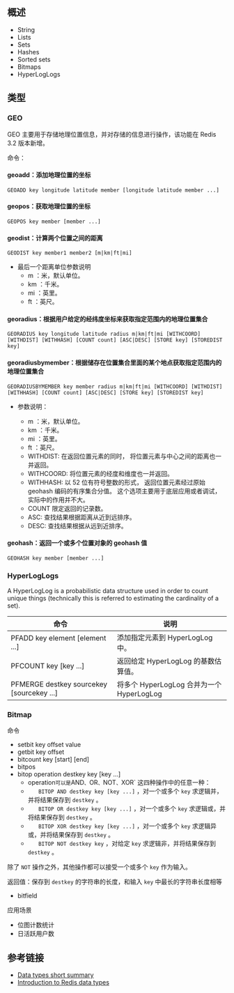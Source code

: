 

## 概述

- String
- Lists
- Sets
- Hashes
- Sorted sets
- Bitmaps
- HyperLogLogs

## 类型



### GEO

GEO 主要用于存储地理位置信息，并对存储的信息进行操作，该功能在 Redis 3.2 版本新增。

命令：

#### geoadd：添加地理位置的坐标

```shell
GEOADD key longitude latitude member [longitude latitude member ...]
```

#### geopos：获取地理位置的坐标

```shell
GEOPOS key member [member ...]
```

#### geodist：计算两个位置之间的距离

```shell
GEODIST key member1 member2 [m|km|ft|mi]
```

- 最后一个距离单位参数说明
	- m ：米，默认单位。
	- km ：千米。
	- mi ：英里。
	- ft ：英尺。

#### georadius：根据用户给定的经纬度坐标来获取指定范围内的地理位置集合

```shell
GEORADIUS key longitude latitude radius m|km|ft|mi [WITHCOORD] [WITHDIST] [WITHHASH] [COUNT count] [ASC|DESC] [STORE key] [STOREDIST key]
```

#### georadiusbymember：根据储存在位置集合里面的某个地点获取指定范围内的地理位置集合

```shell
GEORADIUSBYMEMBER key member radius m|km|ft|mi [WITHCOORD] [WITHDIST] [WITHHASH] [COUNT count] [ASC|DESC] [STORE key] [STOREDIST key]
```

- 参数说明：

  - m ：米，默认单位。
  - km ：千米。
  - mi ：英里。
  - ft ：英尺。
  - WITHDIST: 在返回位置元素的同时， 将位置元素与中心之间的距离也一并返回。
  - WITHCOORD: 将位置元素的经度和维度也一并返回。
  - WITHHASH: 以 52 位有符号整数的形式， 返回位置元素经过原始 geohash 编码的有序集合分值。 这个选项主要用于底层应用或者调试， 实际中的作用并不大。
  - COUNT 限定返回的记录数。
  - ASC: 查找结果根据距离从近到远排序。
  - DESC: 查找结果根据从远到近排序。

#### geohash：返回一个或多个位置对象的 geohash 值

```shell
GEOHASH key member [member ...]
```

### HyperLogLogs

A HyperLogLog is a probabilistic data structure used in order to count unique things (technically this is referred to estimating the cardinality of a set).

| 命令                                      | 说明                                      |
| ----------------------------------------- | ----------------------------------------- |
| PFADD key element [element ...]           | 添加指定元素到 HyperLogLog 中。           |
| PFCOUNT key [key ...]                     | 返回给定 HyperLogLog 的基数估算值。       |
| PFMERGE destkey sourcekey [sourcekey ...] | 将多个 HyperLogLog 合并为一个 HyperLogLog |

### Bitmap

命令

- setbit key offset value
- getbit key offset
- bitcount key [start] [end]
- bitpos
- bitop operation destkey key [key ...]
	- operation` 可以是 `AND` 、 `OR` 、 `NOT` 、 `XOR` 这四种操作中的任意一种：
	- `　　BITOP AND destkey key [key ...]` ，对一个或多个 `key` 求逻辑并，并将结果保存到 `destkey` 。 
	- `　　BITOP OR destkey key [key ...]` ，对一个或多个 `key` 求逻辑或，并将结果保存到 `destkey` 。
	- `　　BITOP XOR destkey key [key ...]` ，对一个或多个 `key` 求逻辑异或，并将结果保存到 `destkey` 。
	- `　　BITOP NOT destkey key` ，对给定 `key` 求逻辑非，并将结果保存到 `destkey` 。

除了 `NOT` 操作之外，其他操作都可以接受一个或多个 `key` 作为输入。　　　　

返回值：保存到 `destkey` 的字符串的长度，和输入 `key` 中最长的字符串长度相等

- bitfield

应用场景

- 位图计数统计
- 日活跃用户数

## 参考链接

- [Data types short summary](https://redis.io/topics/data-types)
- [Introduction to Redis data types](https://redis.io/topics/data-types-intro)

